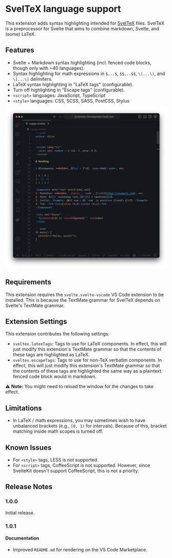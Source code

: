 # SvelTeX language support

This extension adds syntax highlighting intended for [SvelTeX] files. SvelTeX is a
preprocessor for Svelte that aims to combine markdown, Svelte, and (some) LaTeX.

## Features

-   Svelte + Markdown syntax highlighting (incl. fenced code blocks, though only with ~40 languages).
-   Syntax highlighting for math expressions in `$...$`, `$$...$$`, `\(...\)`, and
    `\[...\]` delimiters.
-   LaTeX syntax highlighting in "LaTeX tags" (configurable).
-   Turn off highlighting in "Escape tags" (configurable).
-   `<script>` languages: JavaScript, TypeScript
-   `<style>` languages: CSS, SCSS, SASS, PostCSS, Stylus

![screenshot](https://raw.githubusercontent.com/nvlang/sveltex/main/extras/vscode-extension/res/screenshot-ayu-dark-bordered.png)

## Requirements

This extension requires the `svelte.svelte-vscode` VS Code extension to be installed.
This is because the TextMate grammar for SvelTeX depends on Svelte's TextMate
grammar.

## Extension Settings

This extension contributes the following settings:

-   `sveltex.latexTags`: Tags to use for LaTeX components. In effect, this will
    just modify this extension's TextMate grammar so that the contents of these
    tags are highlighted as LaTeX.
-   `sveltex.escapeTags`: Tags to use for non-TeX verbatim components. In
    effect, this will just modify this extension's TextMate grammar so that the
    contents of these tags are highlighted the same way as a plaintext fenced
    code block would in markdown.

⚠ **Note:** You might need to reload the window for the changes to take effect.

## Limitations

-   In LaTeX / math expressions, you may sometimes wish to have unbalanced
    brackets (e.g., `[0, 1)` for intervals). Because of this, bracket matching
    inside math scopes is turned off.

## Known Issues

-   For `<style>` tags, LESS is not supported.
-   For `<script>` tags, CoffeeScript is not supported. However, since SvelteKit
    doesn't support CoffeeScript, this is not a priority.

## Release Notes

### 1.0.0

Initial release.

### 1.0.1

#### Documentation

-   Improved `README.md` for rendering on the VS Code Marketplace.


[SvelTeX]: https://sveltex.dev/
